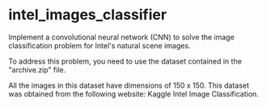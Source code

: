 # intel_images_classifier

Implement a convolutional neural network (CNN) to solve the image classification problem for Intel's natural scene images. 

To address this problem, you need to use the dataset contained in the "archive.zip" file. 

All the images in this dataset have dimensions of 150 x 150. This dataset was obtained from the following website: Kaggle Intel Image Classification.
